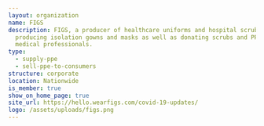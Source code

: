 ```yaml
---
layout: organization
name: FIGS
description: FIGS, a producer of healthcare uniforms and hospital scrubs, is
  producing isolation gowns and masks as well as donating scrubs and PPE to
  medical professionals.
type:
  - supply-ppe
  - sell-ppe-to-consumers
structure: corporate
location: Nationwide
is_member: true
show_on_home_page: true
site_url: https://hello.wearfigs.com/covid-19-updates/
logo: /assets/uploads/figs.png
---
```

